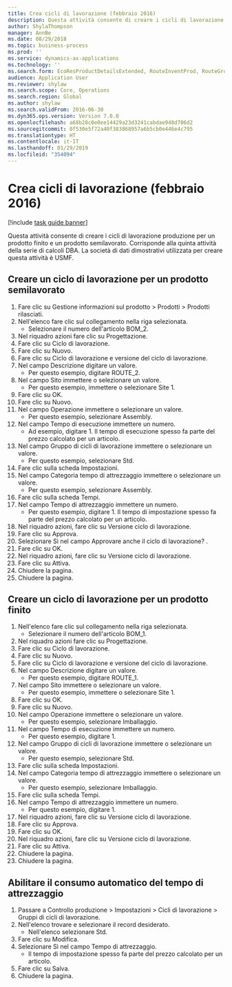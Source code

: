 ```yaml
---
title: Crea cicli di lavorazione (febbraio 2016)
description: Questa attività consente di creare i cicli di lavorazione produzione per un prodotto finito e un prodotto semilavorato.
author: ShylaThompson
manager: AnnBe
ms.date: 08/29/2018
ms.topic: business-process
ms.prod: ''
ms.service: dynamics-ax-applications
ms.technology: ''
ms.search.form: EcoResProductDetailsExtended, RouteInventProd, RouteGroup
audience: Application User
ms.reviewer: shylaw
ms.search.scope: Core, Operations
ms.search.region: Global
ms.author: shylaw
ms.search.validFrom: 2016-06-30
ms.dyn365.ops.version: Version 7.0.0
ms.openlocfilehash: a68b28c0e0ee14429a23d3241cabdae948d706d2
ms.sourcegitcommit: 0f530e5f72a40f383868957a6b5cb0e446e4c795
ms.translationtype: HT
ms.contentlocale: it-IT
ms.lasthandoff: 01/29/2019
ms.locfileid: "354094"
---
```

# <a name="create-routes-february-2016"></a>Crea cicli di lavorazione (febbraio 2016)

[!include [task guide banner](../../includes/task-guide-banner.md)]

Questa attività consente di creare i cicli di lavorazione produzione per un prodotto finito e un prodotto semilavorato. Corrisponde alla quinta attività della serie di calcoli DBA. La società di dati dimostrativi utilizzata per creare questa attività è USMF.


## <a name="create-a-route-for-a-semi-finished-product"></a>Creare un ciclo di lavorazione per un prodotto semilavorato
1. Fare clic su Gestione informazioni sul prodotto > Prodotti > Prodotti rilasciati.
2. Nell'elenco fare clic sul collegamento nella riga selezionata.
    * Selezionare il numero dell'articolo BOM_2.  
3. Nel riquadro azioni fare clic su Progettazione.
4. Fare clic su Ciclo di lavorazione.
5. Fare clic su Nuovo.
6. Fare clic su Ciclo di lavorazione e versione del ciclo di lavorazione.
7. Nel campo Descrizione digitare un valore.
    * Per questo esempio, digitare ROUTE_2.  
8. Nel campo Sito immettere o selezionare un valore.
    * Per questo esempio, immettere o selezionare Site 1.  
9. Fare clic su OK.
10. Fare clic su Nuovo.
11. Nel campo Operazione immettere o selezionare un valore.
    * Per questo esempio, selezionare Assembly.  
12. Nel campo Tempo di esecuzione immettere un numero.
    * Ad esempio, digitare 1. Il tempo di esecuzione spesso fa parte del prezzo calcolato per un articolo.  
13. Nel campo Gruppo di cicli di lavorazione immettere o selezionare un valore.
    * Per questo esempio, selezionare Std.  
14. Fare clic sulla scheda Impostazioni.
15. Nel campo Categoria tempo di attrezzaggio immettere o selezionare un valore.
    * Per questo esempio, selezionare Assembly.  
16. Fare clic sulla scheda Tempi.
17. Nel campo Tempo di attrezzaggio immettere un numero.
    * Per questo esempio, digitare 1. Il tempo di impostazione spesso fa parte del prezzo calcolato per un articolo.  
18. Nel riquadro azioni, fare clic su Versione ciclo di lavorazione.
19. Fare clic su Approva.
20. Selezionare Sì nel campo Approvare anche il ciclo di lavorazione? .
21. Fare clic su OK.
22. Nel riquadro azioni, fare clic su Versione ciclo di lavorazione.
23. Fare clic su Attiva.
24. Chiudere la pagina.
25. Chiudere la pagina.

## <a name="create-a-route-for-a-finished-product"></a>Creare un ciclo di lavorazione per un prodotto finito
1. Nell'elenco fare clic sul collegamento nella riga selezionata.
    * Selezionare il numero dell'articolo BOM_1.  
2. Nel riquadro azioni fare clic su Progettazione.
3. Fare clic su Ciclo di lavorazione.
4. Fare clic su Nuovo.
5. Fare clic su Ciclo di lavorazione e versione del ciclo di lavorazione.
6. Nel campo Descrizione digitare un valore.
    * Per questo esempio, digitare ROUTE_1.  
7. Nel campo Sito immettere o selezionare un valore.
    * Per questo esempio, immettere o selezionare Site 1.  
8. Fare clic su OK.
9. Fare clic su Nuovo.
10. Nel campo Operazione immettere o selezionare un valore.
    * Per questo esempio, selezionare Imballaggio.  
11. Nel campo Tempo di esecuzione immettere un numero.
    * Per questo esempio, digitare 1.  
12. Nel campo Gruppo di cicli di lavorazione immettere o selezionare un valore.
    * Per questo esempio, selezionare Std.  
13. Fare clic sulla scheda Impostazioni.
14. Nel campo Categoria tempo di attrezzaggio immettere o selezionare un valore.
    * Per questo esempio, selezionare Imballaggio.  
15. Fare clic sulla scheda Tempi.
16. Nel campo Tempo di attrezzaggio immettere un numero.
    * Per questo esempio, digitare 1.  
17. Nel riquadro azioni, fare clic su Versione ciclo di lavorazione.
18. Fare clic su Approva.
19. Fare clic su OK.
20. Nel riquadro azioni, fare clic su Versione ciclo di lavorazione.
21. Fare clic su Attiva.
22. Chiudere la pagina.
23. Chiudere la pagina.

## <a name="enable-automatic-consumption-of-setup-time"></a>Abilitare il consumo automatico del tempo di attrezzaggio
1. Passare a Controllo produzione > Impostazioni > Cicli di lavorazione > Gruppi di cicli di lavorazione.
2. Nell'elenco trovare e selezionare il record desiderato.
    * Nell'elenco selezionare Std.  
3. Fare clic su Modifica.
4. Selezionare Sì nel campo Tempo di attrezzaggio.
    * Il tempo di impostazione spesso fa parte del prezzo calcolato per un articolo.  
5. Fare clic su Salva.
6. Chiudere la pagina.

